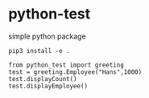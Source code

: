 # python-test
simple python package

```
pip3 install -e .
```
```
from python_test import greeting
test = greeting.Employee("Hans",1000)
test.displayCount()
test.displayEmployee()
```
